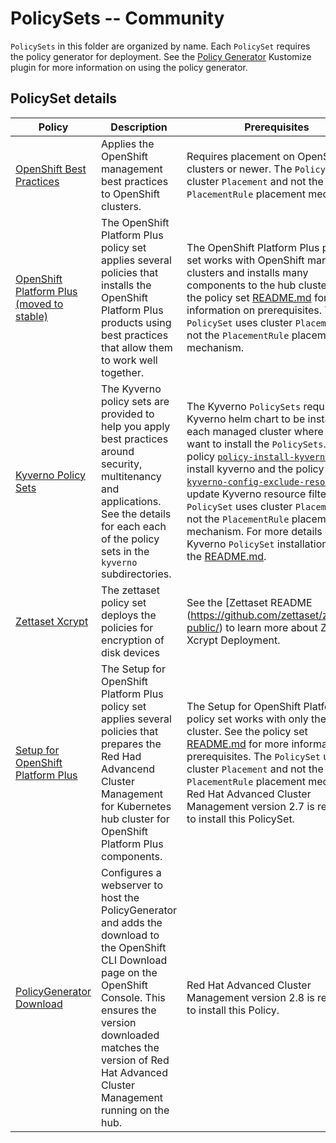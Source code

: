 # PolicySets -- Community

`PolicySets` in this folder are organized by name. Each `PolicySet` requires the policy generator for deployment.
See the [Policy Generator](https://github.com/stolostron/policy-generator-plugin) Kustomize plugin for more information
on using the policy generator.

## PolicySet details

Policy  | Description | Prerequisites
------- | ----------- | -------------
[OpenShift Best Practices](./ocp-best-practices) | Applies the OpenShift management best practices to OpenShift clusters. | Requires placement on OpenShift 4.6 clusters or newer. The `PolicySet` uses cluster `Placement` and not the `PlacementRule` placement mechanism.
[OpenShift Platform Plus (moved to stable)](../stable/openshift-plus) | The OpenShift Platform Plus policy set applies several policies that installs the OpenShift Platform Plus products using best practices that allow them to work well together. | The OpenShift Platform Plus policy set works with OpenShift managed clusters and installs many components to the hub cluster. See the policy set [README.md](../stable/openshift-plus/README.md) for more information on prerequisites. The `PolicySet` uses cluster `Placement` and not the `PlacementRule` placement mechanism.
[Kyverno Policy Sets](./kyverno) | The Kyverno policy sets are provided to help you apply best practices around security, multitenancy and applications. See the details for each each of the policy sets in the `kyverno` subdirectories. | The Kyverno `PolicySets` require the Kyverno helm chart to be installed on each managed cluster where you want to install the `PolicySets`.  Use the policy [`policy-install-kyverno`](https://raw.githubusercontent.com/open-cluster-management-io/policy-collection/main/community/CM-Configuration-Management/policy-install-kyverno.yaml) to install kyverno and the policy [`policy-kyverno-config-exclude-resources`](https://raw.githubusercontent.com/open-cluster-management-io/policy-collection/main/community/CM-Configuration-Management/policy-kyverno-config-exclude-resources.yaml) to update Kyverno resource filters. The `PolicySet` uses cluster `Placement` and not the `PlacementRule` placement mechanism.  For more details on Kyverno `PolicySet` installation, see the [README.md](./kyverno/README.md).
[Zettaset Xcrypt](./zts-xcrypt) |The zettaset policy set  deploys the policies for encryption of disk devices| See the [Zettaset README (https://github.com/zettaset/zettaset-public/) to learn more about Zettaset Xcrypt Deployment.
[Setup for OpenShift Platform Plus](./openshift-plus-setup) | The Setup for OpenShift Platform Plus policy set applies several policies that prepares the Red Had Advancend Cluster Management for Kubernetes hub cluster for OpenShift Platform Plus components. | The Setup for OpenShift Platform Plus policy set works with only the hub cluster. See the policy set [README.md](./openshift-plus-setup/README.md) for more information on prerequisites. The `PolicySet` uses cluster `Placement` and not the `PlacementRule` placement mechanism. Red Hat Advanced Cluster Management version 2.7 is required to install this PolicySet.
[PolicyGenerator Download](./policygenerator-download) | Configures a webserver to host the PolicyGenerator and adds the download to the OpenShift CLI Download page on the OpenShift Console.  This ensures the version downloaded matches the version of Red Hat Advanced Cluster Management running on the hub. | Red Hat Advanced Cluster Management version 2.8 is required to install this Policy.